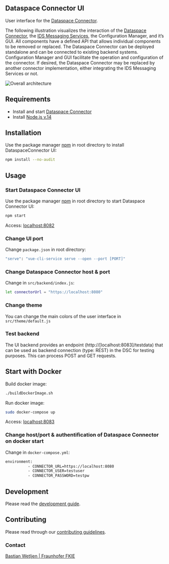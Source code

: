 ## Dataspace Connector UI

User interface for the [Dataspace Connector](https://github.com/International-Data-Spaces-Association/DataspaceConnector).

The following illustration visualizes the interaction of the [Dataspace Connector](https://github.com/International-Data-Spaces-Association/DataspaceConnector), the [IDS Messaging Services](https://github.com/International-Data-Spaces-Association/IDS-Messaging-Services), the Configuration Manager, and it’s GUI. All components have a defined API that allows individual components to be removed or replaced. The Dataspace Connector can be deployed standalone and can be connected to existing backend systems. Configuration Manager and GUI facilitate the operation and configuration of the connector. If desired, the Dataspace Connector may be replaced by another connector implementation, either integrating the IDS Messaging Services or not.

![Overall architecture](https://github.com/International-Data-Spaces-Association/DataspaceConnector/blob/main/docs/assets/images/dsc_architecture.png)

## Requirements
* Install and start [Dataspace Connector](https://github.com/International-Data-Spaces-Association/DataspaceConnector)
* Install [Node.js v.14](https://nodejs.org/en/download/)

## Installation

Use the package manager [npm](https://nodejs.org/en/download/) in root directory to install DataspaceConnector UI:

```bash
npm install --no-audit
```

## Usage

### Start Dataspace Connector UI
Use the package manager [npm](https://nodejs.org/en/download/) in root directory to start Dataspace Connector UI:
```bash
npm start
```
Access: [localhost:8082](http://localhost:8082) 

### Change UI port

Change `package.json` in root directory:
```bash
"serve": "vue-cli-service serve --open --port [PORT]"
```

### Change Dataspace Connector host & port

Change in `src/backend/index.js`:
```bash
let connectorUrl = "https://localhost:8080"
```

### Change theme

You can change the main colors of the user interface in `src/theme/default.js`

### Test backend

The UI backend provides an endpoint (http://[localhost:8083]/testdata) that can be used as backend connection (type: REST) in the DSC for testing purposes.
This can process POST and GET requests.

## Start with Docker

Build docker image:
```bash
./buildDockerImage.sh
```
Run docker image:
```bash
sudo docker-compose up
```
Access: [localhost:8083](http://localhost:8083) 

### Change host/port & authentification of Dataspace Connector on docker start

Change in `docker-compose.yml`:
```bash
environment:
          - CONNECTOR_URL=https://localhost:8080
          - CONNECTOR_USER=testuser
          - CONNECTOR_PASSWORD=testpw
```

## Development

Please read the [development guide](https://github.com/International-Data-Spaces-Association/DataspaceConnectorUI/blob/develop/DEVELOPMENT_GUIDE.md).

## Contributing

Please read through our [contributing guidelines](https://github.com/International-Data-Spaces-Association/DataspaceConnectorUI/blob/develop/CONTRIBUTING.md).

### Contact

[Bastian Wetljen | Fraunhofer FKIE](mailto:bastian.weltjen@fkie.fraunhofer.de) 
